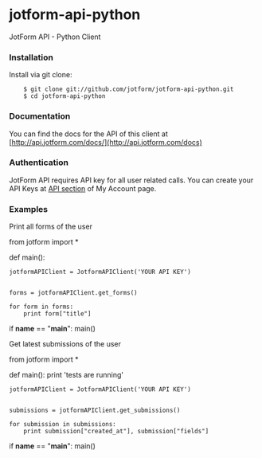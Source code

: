 jotform-api-python 
===============
JotForm API - Python Client


### Installation

Install via git clone:

        $ git clone git://github.com/jotform/jotform-api-python.git
        $ cd jotform-api-python
        

### Documentation

You can find the docs for the API of this client at [http://api.jotform.com/docs/](http://api.jotform.com/docs)

### Authentication

JotForm API requires API key for all user related calls. You can create your API Keys at  [API section](http://www.jotform.com/myaccount/api) of My Account page.

### Examples

Print all forms of the user

from jotform import *


def main():

    jotformAPIClient = JotformAPIClient('YOUR API KEY')


    forms = jotformAPIClient.get_forms()

    for form in forms:
    	print form["title"]

if __name__ == "__main__":
    main()

   

Get latest submissions of the user

from jotform import *


def main():
    print 'tests are running'

    jotformAPIClient = JotformAPIClient('YOUR API KEY')


    submissions = jotformAPIClient.get_submissions()

    for submission in submissions:
    	print submission["created_at"], submission["fields"]


if __name__ == "__main__":
    main()

    
